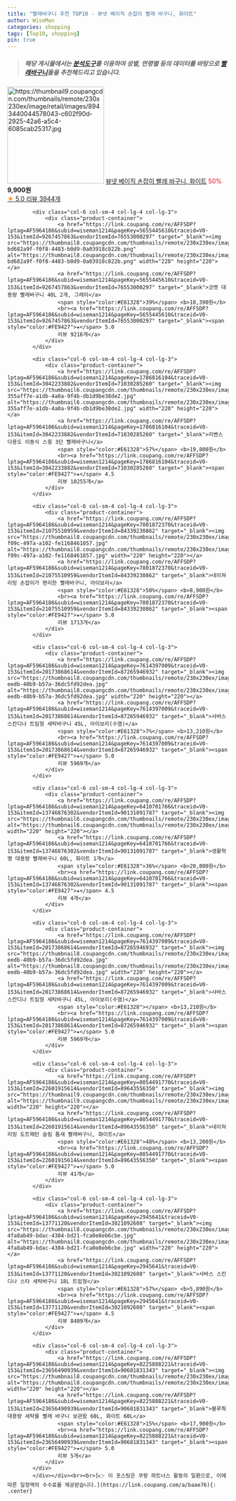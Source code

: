 ```yaml
---
title: "빨래바구니 추천 TOP10 - 뷰넷 베이직 손잡이 빨래 바구니, 화이트"
author: WiseMan
categories: shopping
tags: [Top10, shopping]
pin: true
---
```


> ##### 해당 게시물에서는 [**분석도구**](https://itemscout.io/)를 이용하여 **성별**, **연령별** 등의 데이터를 바탕으로 [**빨래바구니**](https://link.coupang.com/a/baae76)들을 추천해드리고 있습니다.
<div class="container"><div class="row">
            <div class="col-6 col-sm-4 col-lg-4 col-lg-3">
                <div class="product-container">
                    <a href="https://link.coupang.com/re/AFFSDP?lptag=AF5964186&subid=wiseman1214&pageKey=7091056718&traceid=V0-153&itemId=11225685642&vendorItemId=78503065818" target="_blank"><img src="https://thumbnail9.coupangcdn.com/thumbnails/remote/230x230ex/image/retail/images/8943440044578043-c602f90d-2925-42a6-a5c4-6085cab25317.jpg" alt="https://thumbnail9.coupangcdn.com/thumbnails/remote/230x230ex/image/retail/images/8943440044578043-c602f90d-2925-42a6-a5c4-6085cab25317.jpg" width="220" height="220"></a>
                    <a href="https://link.coupang.com/re/AFFSDP?lptag=AF5964186&subid=wiseman1214&pageKey=7091056718&traceid=V0-153&itemId=11225685642&vendorItemId=78503065818" target="_blank">뷰넷 베이직 손잡이 빨래 바구니, 화이트</a>
                    <span style="color:#E61328">50%</span> <b>9,900원</b>
                    <br><a href="https://link.coupang.com/re/AFFSDP?lptag=AF5964186&subid=wiseman1214&pageKey=7091056718&traceid=V0-153&itemId=11225685642&vendorItemId=78503065818" target="_blank"><span style="color:#FE9427">★</span> 5.0
                    리뷰 3944개</a>
                </div>
            </div>
            
            <div class="col-6 col-sm-4 col-lg-4 col-lg-3">
                <div class="product-container">
                    <a href="https://link.coupang.com/re/AFFSDP?lptag=AF5964186&subid=wiseman1214&pageKey=5655445610&traceid=V0-153&itemId=9267457863&vendorItemId=76553000297" target="_blank"><img src="https://thumbnail8.coupangcdn.com/thumbnails/remote/230x230ex/image/retail/images/1758897423633704-bd682a9f-f0f8-4483-b0d9-0a03918c822b.png" alt="https://thumbnail8.coupangcdn.com/thumbnails/remote/230x230ex/image/retail/images/1758897423633704-bd682a9f-f0f8-4483-b0d9-0a03918c822b.png" width="220" height="220"></a>
                    <a href="https://link.coupang.com/re/AFFSDP?lptag=AF5964186&subid=wiseman1214&pageKey=5655445610&traceid=V0-153&itemId=9267457863&vendorItemId=76553000297" target="_blank">코멧 대용량 빨래바구니 40L 2개, 그레이</a>
                    <span style="color:#E61328">39%</span> <b>10,390원</b>
                    <br><a href="https://link.coupang.com/re/AFFSDP?lptag=AF5964186&subid=wiseman1214&pageKey=5655445610&traceid=V0-153&itemId=9267457863&vendorItemId=76553000297" target="_blank"><span style="color:#FE9427">★</span> 5.0
                    리뷰 9216개</a>
                </div>
            </div>
            
            <div class="col-6 col-sm-4 col-lg-4 col-lg-3">
                <div class="product-container">
                    <a href="https://link.coupang.com/re/AFFSDP?lptag=AF5964186&subid=wiseman1214&pageKey=1786816104&traceid=V0-153&itemId=3042233882&vendorItemId=71030285260" target="_blank"><img src="https://thumbnail6.coupangcdn.com/thumbnails/remote/230x230ex/image/retail/images/3512548980603726-355aff7e-a1db-4a0a-9f4b-db1d9be38de2.jpg" alt="https://thumbnail6.coupangcdn.com/thumbnails/remote/230x230ex/image/retail/images/3512548980603726-355aff7e-a1db-4a0a-9f4b-db1d9be38de2.jpg" width="220" height="220"></a>
                    <a href="https://link.coupang.com/re/AFFSDP?lptag=AF5964186&subid=wiseman1214&pageKey=1786816104&traceid=V0-153&itemId=3042233882&vendorItemId=71030285260" target="_blank">리벤스 다용도 이동식 스윙 3단 빨래바구니</a>
                    <span style="color:#E61328">57%</span> <b>19,800원</b>
                    <br><a href="https://link.coupang.com/re/AFFSDP?lptag=AF5964186&subid=wiseman1214&pageKey=1786816104&traceid=V0-153&itemId=3042233882&vendorItemId=71030285260" target="_blank"><span style="color:#FE9427">★</span> 4.5
                    리뷰 10255개</a>
                </div>
            </div>
            
            <div class="col-6 col-sm-4 col-lg-4 col-lg-3">
                <div class="product-container">
                    <a href="https://link.coupang.com/re/AFFSDP?lptag=AF5964186&subid=wiseman1214&pageKey=7801872370&traceid=V0-153&itemId=21075510959&vendorItemId=84339230862" target="_blank"><img src="https://thumbnail8.coupangcdn.com/thumbnails/remote/230x230ex/image/retail/images/2022/12/16/16/2/c8644c26-f09c-497a-a102-fe1168461857.jpg" alt="https://thumbnail8.coupangcdn.com/thumbnails/remote/230x230ex/image/retail/images/2022/12/16/16/2/c8644c26-f09c-497a-a102-fe1168461857.jpg" width="220" height="220"></a>
                    <a href="https://link.coupang.com/re/AFFSDP?lptag=AF5964186&subid=wiseman1214&pageKey=7801872370&traceid=V0-153&itemId=21075510959&vendorItemId=84339230862" target="_blank">네이쳐리빙 손잡이가 편리한 빨래바구니, 아이보리</a>
                    <span style="color:#E61328">50%</span> <b>8,900원</b>
                    <br><a href="https://link.coupang.com/re/AFFSDP?lptag=AF5964186&subid=wiseman1214&pageKey=7801872370&traceid=V0-153&itemId=21075510959&vendorItemId=84339230862" target="_blank"><span style="color:#FE9427">★</span> 5.0
                    리뷰 1713개</a>
                </div>
            </div>
            
            <div class="col-6 col-sm-4 col-lg-4 col-lg-3">
                <div class="product-container">
                    <a href="https://link.coupang.com/re/AFFSDP?lptag=AF5964186&subid=wiseman1214&pageKey=7614397009&traceid=V0-153&itemId=20173868614&vendorItemId=87265946932" target="_blank"><img src="https://thumbnail8.coupangcdn.com/thumbnails/remote/230x230ex/image/retail/images/2023/09/22/10/5/c890a327-eedb-40b9-b57a-36dc5fd92dea.jpg" alt="https://thumbnail8.coupangcdn.com/thumbnails/remote/230x230ex/image/retail/images/2023/09/22/10/5/c890a327-eedb-40b9-b57a-36dc5fd92dea.jpg" width="220" height="220"></a>
                    <a href="https://link.coupang.com/re/AFFSDP?lptag=AF5964186&subid=wiseman1214&pageKey=7614397009&traceid=V0-153&itemId=20173868614&vendorItemId=87265946932" target="_blank">샤바스 스칸디나 트임형 세탁바구니 45L, 아이보리(수염)</a>
                    <span style="color:#E61328">7%</span> <b>13,210원</b>
                    <br><a href="https://link.coupang.com/re/AFFSDP?lptag=AF5964186&subid=wiseman1214&pageKey=7614397009&traceid=V0-153&itemId=20173868614&vendorItemId=87265946932" target="_blank"><span style="color:#FE9427">★</span> 5.0
                    리뷰 5969개</a>
                </div>
            </div>
            
            <div class="col-6 col-sm-4 col-lg-4 col-lg-3">
                <div class="product-container">
                    <a href="https://link.coupang.com/re/AFFSDP?lptag=AF5964186&subid=wiseman1214&pageKey=6410701766&traceid=V0-153&itemId=13746876302&vendorItemId=90131091787" target="_blank"><img src="https://thumbnail6.coupangcdn.com/thumbnails/remote/230x230ex/image/vendor_inventory/78a3/c7aec0d773785c7068aa8c82717c39e638ed0460da6ce3f509c15974738a.png" alt="https://thumbnail6.coupangcdn.com/thumbnails/remote/230x230ex/image/vendor_inventory/78a3/c7aec0d773785c7068aa8c82717c39e638ed0460da6ce3f509c15974738a.png" width="220" height="220"></a>
                    <a href="https://link.coupang.com/re/AFFSDP?lptag=AF5964186&subid=wiseman1214&pageKey=6410701766&traceid=V0-153&itemId=13746876302&vendorItemId=90131091787" target="_blank">생활혁명 대용량 빨래바구니 60L, 화이트 1개</a>
                    <span style="color:#E61328">36%</span> <b>20,800원</b>
                    <br><a href="https://link.coupang.com/re/AFFSDP?lptag=AF5964186&subid=wiseman1214&pageKey=6410701766&traceid=V0-153&itemId=13746876302&vendorItemId=90131091787" target="_blank"><span style="color:#FE9427">★</span> 4.5
                    리뷰 4개</a>
                </div>
            </div>
            
            <div class="col-6 col-sm-4 col-lg-4 col-lg-3">
                <div class="product-container">
                    <a href="https://link.coupang.com/re/AFFSDP?lptag=AF5964186&subid=wiseman1214&pageKey=7614397009&traceid=V0-153&itemId=20173868614&vendorItemId=87265946932" target="_blank"><img src="https://thumbnail8.coupangcdn.com/thumbnails/remote/230x230ex/image/retail/images/2023/09/22/10/5/c890a327-eedb-40b9-b57a-36dc5fd92dea.jpg" alt="https://thumbnail8.coupangcdn.com/thumbnails/remote/230x230ex/image/retail/images/2023/09/22/10/5/c890a327-eedb-40b9-b57a-36dc5fd92dea.jpg" width="220" height="220"></a>
                    <a href="https://link.coupang.com/re/AFFSDP?lptag=AF5964186&subid=wiseman1214&pageKey=7614397009&traceid=V0-153&itemId=20173868614&vendorItemId=87265946932" target="_blank">샤바스 스칸디나 트임형 세탁바구니 45L, 아이보리(수염)</a>
                    <span style="color:#E61328"></span> <b>13,210원</b>
                    <br><a href="https://link.coupang.com/re/AFFSDP?lptag=AF5964186&subid=wiseman1214&pageKey=7614397009&traceid=V0-153&itemId=20173868614&vendorItemId=87265946932" target="_blank"><span style="color:#FE9427">★</span> 5.0
                    리뷰 5969개</a>
                </div>
            </div>
            
            <div class="col-6 col-sm-4 col-lg-4 col-lg-3">
                <div class="product-container">
                    <a href="https://link.coupang.com/re/AFFSDP?lptag=AF5964186&subid=wiseman1214&pageKey=8054491770&traceid=V0-153&itemId=22601915614&vendorItemId=89643556350" target="_blank"><img src="https://thumbnail9.coupangcdn.com/thumbnails/remote/230x230ex/image/rs_quotation_api/fjj3kmrr/75386cdcbcd2452cad007b12ff4f2d96.jpg" alt="https://thumbnail9.coupangcdn.com/thumbnails/remote/230x230ex/image/rs_quotation_api/fjj3kmrr/75386cdcbcd2452cad007b12ff4f2d96.jpg" width="220" height="220"></a>
                    <a href="https://link.coupang.com/re/AFFSDP?lptag=AF5964186&subid=wiseman1214&pageKey=8054491770&traceid=V0-153&itemId=22601915614&vendorItemId=89643556350" target="_blank">네이쳐리빙 도트패턴 슬림 틈새 빨래바구니, 화이트</a>
                    <span style="color:#E61328">48%</span> <b>13,200원</b>
                    <br><a href="https://link.coupang.com/re/AFFSDP?lptag=AF5964186&subid=wiseman1214&pageKey=8054491770&traceid=V0-153&itemId=22601915614&vendorItemId=89643556350" target="_blank"><span style="color:#FE9427">★</span> 5.0
                    리뷰 41개</a>
                </div>
            </div>
            
            <div class="col-6 col-sm-4 col-lg-4 col-lg-3">
                <div class="product-container">
                    <a href="https://link.coupang.com/re/AFFSDP?lptag=AF5964186&subid=wiseman1214&pageKey=2945641&traceid=V0-153&itemId=13771120&vendorItemId=3021092608" target="_blank"><img src="https://thumbnail8.coupangcdn.com/thumbnails/remote/230x230ex/image/retail/images/1643931688417875-4fa8ab49-bdac-4384-bd21-fca0e8eb6cbe.jpg" alt="https://thumbnail8.coupangcdn.com/thumbnails/remote/230x230ex/image/retail/images/1643931688417875-4fa8ab49-bdac-4384-bd21-fca0e8eb6cbe.jpg" width="220" height="220"></a>
                    <a href="https://link.coupang.com/re/AFFSDP?lptag=AF5964186&subid=wiseman1214&pageKey=2945641&traceid=V0-153&itemId=13771120&vendorItemId=3021092608" target="_blank">샤바스 스칸디나 스타 세탁바구니 18L 트임형</a>
                    <span style="color:#E61328">57%</span> <b>5,890원</b>
                    <br><a href="https://link.coupang.com/re/AFFSDP?lptag=AF5964186&subid=wiseman1214&pageKey=2945641&traceid=V0-153&itemId=13771120&vendorItemId=3021092608" target="_blank"><span style="color:#FE9427">★</span> 4.5
                    리뷰 8409개</a>
                </div>
            </div>
            
            <div class="col-6 col-sm-4 col-lg-4 col-lg-3">
                <div class="product-container">
                    <a href="https://link.coupang.com/re/AFFSDP?lptag=AF5964186&subid=wiseman1214&pageKey=8225888221&traceid=V0-153&itemId=23656490939&vendorItemId=90681831343" target="_blank"><img src="https://thumbnail8.coupangcdn.com/thumbnails/remote/230x230ex/image/vendor_inventory/afca/7bd0748c7ef9fc1419875608c99d9c0eff969e66048d2767e3526cbc77d6.jpg" alt="https://thumbnail8.coupangcdn.com/thumbnails/remote/230x230ex/image/vendor_inventory/afca/7bd0748c7ef9fc1419875608c99d9c0eff969e66048d2767e3526cbc77d6.jpg" width="220" height="220"></a>
                    <a href="https://link.coupang.com/re/AFFSDP?lptag=AF5964186&subid=wiseman1214&pageKey=8225888221&traceid=V0-153&itemId=23656490939&vendorItemId=90681831343" target="_blank">블루웍 대용량 세탁물 빨래 바구니 보관함 60L, 화이트 60L</a>
                    <span style="color:#E61328">15%</span> <b>17,900원</b>
                    <br><a href="https://link.coupang.com/re/AFFSDP?lptag=AF5964186&subid=wiseman1214&pageKey=8225888221&traceid=V0-153&itemId=23656490939&vendorItemId=90681831343" target="_blank"><span style="color:#FE9427">★</span> 5.0
                    리뷰 5개</a>
                </div>
            </div>
            </div></div><br><br>[👉 이 포스팅은 쿠팡 파트너스 활동의 일환으로, 이에 따른 일정액의 수수료를 제공받습니다.](https://link.coupang.com/a/baae76){: .center}